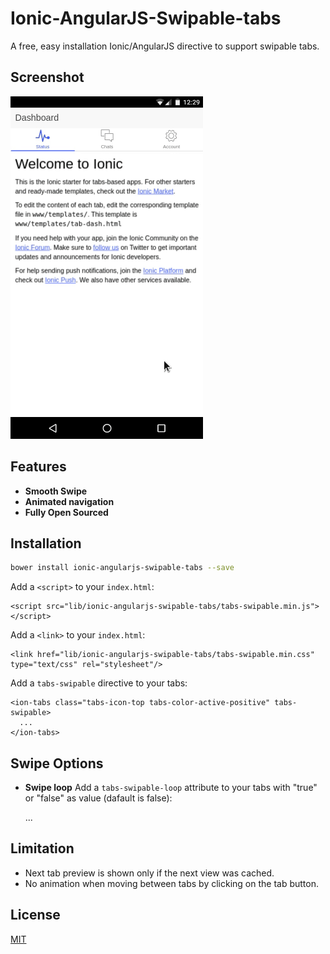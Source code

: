 # Ionic-AngularJS-Swipable-tabs


A free, easy installation Ionic/AngularJS directive to support swipable tabs.


## Screenshot

![alt text](https://github.com/SouhailBS/Ionic-AngularJS-Swipable-tabs/blob/master/screenshot.gif)

## Features

- **Smooth Swipe**
-  **Animated navigation**
- **Fully Open Sourced**

## Installation

```bash
bower install ionic-angularjs-swipable-tabs --save
```
Add a `<script>` to your `index.html`:

    <script src="lib/ionic-angularjs-swipable-tabs/tabs-swipable.min.js"></script>
Add a `<link>` to your `index.html`:

    <link href="lib/ionic-angularjs-swipable-tabs/tabs-swipable.min.css" type="text/css" rel="stylesheet"/>

Add a `tabs-swipable`  directive to your tabs:

    <ion-tabs class="tabs-icon-top tabs-color-active-positive" tabs-swipable>
      ...
    </ion-tabs>
    
## Swipe Options
- **Swipe loop**
Add a `tabs-swipable-loop`  attribute to your tabs with "true" or "false" as value (dafault is false):

    <ion-tabs class="tabs-icon-top tabs-color-active-positive" tabs-swipable-loop="true|false">
      ...
    </ion-tabs>


## Limitation
- Next tab preview is shown only if the next view was cached.
-  No animation when moving between tabs by clicking on the tab button.

## License

[MIT](https://github.com/SouhailBS/Ionic-AngularJS-Swipable-tabs/blob/master/LICENSE)
